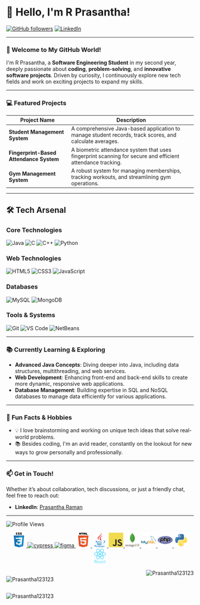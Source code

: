 # 👋 Hello, I'm R Prasantha!

[![GitHub followers](https://img.shields.io/github/followers/YourUsername?label=Follow%20me&style=social)](https://github.com/YourUsername)
[![LinkedIn](https://img.shields.io/badge/-LinkedIn-blue?style=flat&logo=linkedin&logoColor=white)](https://www.linkedin.com/in/yourlinkedinprofile)

---

### 🎉 Welcome to My GitHub World!
I'm R Prasantha, a **Software Engineering Student** in my second year, deeply passionate about **coding**, **problem-solving**, and **innovative software projects**. Driven by curiosity, I continuously explore new tech fields and work on exciting projects to expand my skills.

---

### 💻 Featured Projects
| Project Name                          | Description                                                                                      |
|---------------------------------------|--------------------------------------------------------------------------------------------------|
| **Student Management System**         | A comprehensive Java-based application to manage student records, track scores, and calculate averages. |
| **Fingerprint-Based Attendance System** | A biometric attendance system that uses fingerprint scanning for secure and efficient attendance tracking. |
| **Gym Management System**             | A robust system for managing memberships, tracking workouts, and streamlining gym operations.    |

---


## 🛠️ Tech Arsenal

### Core Technologies
![Java](https://img.shields.io/badge/Java-007396?style=for-the-badge&logo=java&logoColor=white)
![C](https://img.shields.io/badge/C-00599C?style=for-the-badge&logo=c&logoColor=white)
![C++](https://img.shields.io/badge/C++-00599C?style=for-the-badge&logo=c%2B%2B&logoColor=white)
![Python](https://img.shields.io/badge/Python-3776AB?style=for-the-badge&logo=python&logoColor=white)

### Web Technologies
![HTML5](https://img.shields.io/badge/HTML5-E34F26?style=for-the-badge&logo=html5&logoColor=white)
![CSS3](https://img.shields.io/badge/CSS3-1572B6?style=for-the-badge&logo=css3&logoColor=white)
![JavaScript](https://img.shields.io/badge/JavaScript-F7DF1E?style=for-the-badge&logo=javascript&logoColor=black)

### Databases
![MySQL](https://img.shields.io/badge/MySQL-4479A1?style=for-the-badge&logo=mysql&logoColor=white)
![MongoDB](https://img.shields.io/badge/MongoDB-4EA94B?style=for-the-badge&logo=mongodb&logoColor=white)

### Tools & Systems
![Git](https://img.shields.io/badge/Git-F05032?style=for-the-badge&logo=git&logoColor=white)
![VS Code](https://img.shields.io/badge/VS%20Code-007ACC?style=for-the-badge&logo=visual-studio-code&logoColor=white)
![NetBeans](https://img.shields.io/badge/NetBeans-1B6AC6?style=for-the-badge&logo=apache-netbeans-ide&logoColor=white)


---

### 📚 Currently Learning & Exploring
- **Advanced Java Concepts**: Diving deeper into Java, including data structures, multithreading, and web services.
- **Web Development**: Enhancing front-end and back-end skills to create more dynamic, responsive web applications.
- **Database Management**: Building expertise in SQL and NoSQL databases to manage data efficiently for various applications.

---

### 🎯 Fun Facts & Hobbies
- 💡 I love brainstorming and working on unique tech ideas that solve real-world problems.
- 📚 Besides coding, I'm an avid reader, constantly on the lookout for new ways to grow personally and professionally.

---

### 📫 Get in Touch!
Whether it’s about collaboration, tech discussions, or just a friendly chat, feel free to reach out:
- **LinkedIn**: [Prasantha Raman]([https://www.linkedin.com/in/yourlinkedinprofile](https://www.linkedin.com/in/prasantha-raman-8788aa262?utm_source=share&utm_campaign=share_via&utm_content=profile&utm_medium=android_app))


---

![Profile Views](https://komarev.com/ghpvc/?username=YourUsername&color=blueviolet&style=flat-square)

<p align="center"> 
    <a href="https://www.w3schools.com/css/" target="_blank" rel="noreferrer"> <img src="https://raw.githubusercontent.com/devicons/devicon/master/icons/css3/css3-original-wordmark.svg" alt="css3" width="40" height="40"/> </a>
    <a href="https://www.cypress.io" target="_blank" rel="noreferrer"> <img src="https://raw.githubusercontent.com/simple-icons/simple-icons/6e46ec1fc23b60c8fd0d2f2ff46db82e16dbd75f/icons/cypress.svg" alt="cypress" width="40" height="40"/> </a> 
    <a href="https://www.figma.com/" target="_blank" rel="noreferrer"> <img src="https://www.vectorlogo.zone/logos/figma/figma-icon.svg" alt="figma" width="40" height="40"/> </a>
    <a href="https://www.w3.org/html/" target="_blank" rel="noreferrer"> <img src="https://raw.githubusercontent.com/devicons/devicon/master/icons/html5/html5-original-wordmark.svg" alt="html5" width="40" height="40"/> </a> 
    <a href="https://www.java.com" target="_blank" rel="noreferrer"> <img src="https://raw.githubusercontent.com/devicons/devicon/master/icons/java/java-original.svg" alt="java" width="40" height="40"/> </a>
    <a href="https://developer.mozilla.org/en-US/docs/Web/JavaScript" target="_blank" rel="noreferrer"> <img src="https://raw.githubusercontent.com/devicons/devicon/master/icons/javascript/javascript-original.svg" alt="javascript" width="40" height="40"/> </a> 
    <a href="https://www.mongodb.com/" target="_blank" rel="noreferrer"> <img src="https://raw.githubusercontent.com/devicons/devicon/master/icons/mongodb/mongodb-original-wordmark.svg" alt="mongodb" width="40" height="40"/> </a> 
    <a href="https://www.mysql.com/" target="_blank" rel="noreferrer"> <img src="https://raw.githubusercontent.com/devicons/devicon/master/icons/mysql/mysql-original-wordmark.svg" alt="mysql" width="40" height="40"/> </a>
    <a href="https://www.php.net" target="_blank" rel="noreferrer"> <img src="https://raw.githubusercontent.com/devicons/devicon/master/icons/php/php-original.svg" alt="php" width="40" height="40"/> </a>
    <a href="https://www.python.org" target="_blank" rel="noreferrer"> <img src="https://raw.githubusercontent.com/devicons/devicon/master/icons/python/python-original.svg" alt="python" width="40" height="40"/> </a>
    <a href="https://reactjs.org/" target="_blank" rel="noreferrer"> <img src="https://raw.githubusercontent.com/devicons/devicon/master/icons/react/react-original-wordmark.svg" alt="react" width="40" height="40"/> </a>
</p>

<p><img align="right" src="https://github-readme-stats.vercel.app/api/top-langs?username=Prasantha123123&show_icons=true&locale=en&layout=compact" alt="Prasantha123123" /></p>
<p>&nbsp;<img align="left" src="https://github-readme-stats.vercel.app/api?username=Prasantha123123&show_icons=true&locale=en" alt="Prasantha123123" width="500px" /></p> <br/>
<p><img align="left" src="https://github-readme-streak-stats.herokuapp.com/?user=Prasantha123123&" alt="Prasantha123123" width="500px" /></p>

